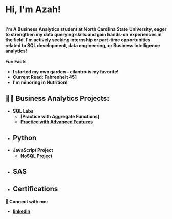 <h1>Hi, I'm Azah!</h1/>
<br />  
<b>I'm A Business Analytics student at North Carolina State University, eager to strengthen my data querying skills and gain hands-on experiences in the field. I'm actively seeking internship or part-time opportunities related to SQL development, data engineering, or Business Intelligence analytics!</b>
<br />
<br />
<b>Fun Facts</b>

  - <b>I started my own garden - cilantro is my favorite!</b>
  - <b>Current Read: Fahrenheit 451</b>
  - <b>I'm minoring in Nutrition!
  
<h2>👨‍💻 Business Analytics Projects:</h2>

- <b>SQL Labs</b>
  - [Practice with Aggregate Functions]
  - [Practice with Advanced Features](https://github.com/AzahMansour/Advanced-SQL-Practice)
- <b>Python</b>
  - 
- <b>JavaScript Project</b>
  - [NoSQL Project](https://github.com/AzahMansour/NoSQLProject)
- <b>SAS</b>
  -
- <b>Certifications</b>
  - 



<b> 🤳 Connect with me:</b>
- [linkedin](https://linkedin.com/in/azahmansour)
